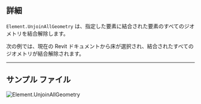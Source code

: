 ## 詳細
`Element.UnjoinAllGeometry` は、指定した要素に結合された要素のすべてのジオメトリを結合解除します。

次の例では、現在の Revit ドキュメントから床が選択され、結合されたすべてのジオメトリが結合解除されます。
___
## サンプル ファイル

![Element.UnjoinAllGeometry](./Revit.Elements.Element.UnjoinAllGeometry_img.jpg)
